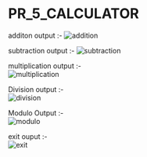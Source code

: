 # PR_5_CALCULATOR


additon output :- ![addition](https://github.com/user-attachments/assets/57331b8a-fcea-41c6-bbed-de0ba105defe)


subtraction output :- 
                            ![subtraction](https://github.com/user-attachments/assets/d1a8c336-16e6-46fb-8f97-ddb09d9aa32f)

multiplication output :-    
                            ![multiplication](https://github.com/user-attachments/assets/111523fa-5798-4d75-8df0-6dee750834c2)

Division output :-          
                            ![division](https://github.com/user-attachments/assets/72e6b48d-a234-4705-aff8-676a65ffa428)

Modulo Output :-   
                            ![modulo](https://github.com/user-attachments/assets/8dfb1776-529a-4f42-ae0b-648b8081f041)

exit ouput :-            
                            ![exit](https://github.com/user-attachments/assets/91de41f4-2ec6-4c58-a85c-26b492b2a66b)




                        
